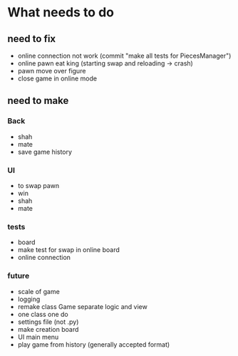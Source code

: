 # What needs to do

## need to fix
- online connection not work  (commit "make all tests for PiecesManager")
- online pawn eat king (starting swap and reloading -> crash)
- pawn move over figure
- close game in online mode

## need to make

### Back
- shah
- mate
- save game history

### UI
- to swap pawn
- win
- shah
- mate

### tests
- board
- make test for swap in online board
- online connection

### future
- scale of game
- logging
- remake class Game separate logic and view
- one class one do
- settings file (not .py)
- make creation board
- UI main menu
- play game from history (generally accepted format)
